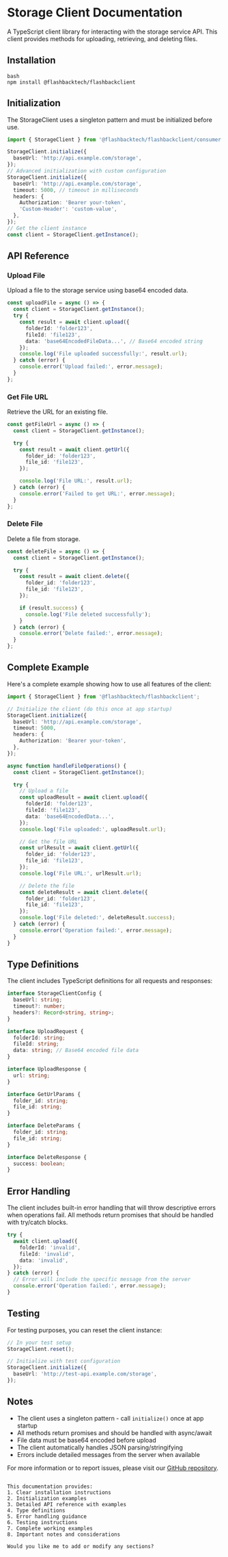 # Storage Client Documentation

A TypeScript client library for interacting with the storage service API. This client provides methods for uploading, retrieving, and deleting files.

## Installation

```
bash
npm install @flashbacktech/flashbackclient
```

## Initialization

The StorageClient uses a singleton pattern and must be initialized before use.

```typescript
import { StorageClient } from '@flashbacktech/flashbackclient/consumer';

StorageClient.initialize({
  baseUrl: 'http://api.example.com/storage',
});
// Advanced initialization with custom configuration
StorageClient.initialize({
  baseUrl: 'http://api.example.com/storage',
  timeout: 5000, // timeout in milliseconds
  headers: {
    Authorization: 'Bearer your-token',
    'Custom-Header': 'custom-value',
  },
});
// Get the client instance
const client = StorageClient.getInstance();
```

## API Reference

### Upload File

Upload a file to the storage service using base64 encoded data.

```typescript
const uploadFile = async () => {
  const client = StorageClient.getInstance();
  try {
    const result = await client.upload({
      folderId: 'folder123',
      fileId: 'file123',
      data: 'base64EncodedFileData...', // Base64 encoded string
    });
    console.log('File uploaded successfully:', result.url);
  } catch (error) {
    console.error('Upload failed:', error.message);
  }
};
```

### Get File URL

Retrieve the URL for an existing file.

```typescript
const getFileUrl = async () => {
  const client = StorageClient.getInstance();

  try {
    const result = await client.getUrl({
      folder_id: 'folder123',
      file_id: 'file123',
    });

    console.log('File URL:', result.url);
  } catch (error) {
    console.error('Failed to get URL:', error.message);
  }
};
```

### Delete File

Delete a file from storage.

```typescript
const deleteFile = async () => {
  const client = StorageClient.getInstance();

  try {
    const result = await client.delete({
      folder_id: 'folder123',
      file_id: 'file123',
    });

    if (result.success) {
      console.log('File deleted successfully');
    }
  } catch (error) {
    console.error('Delete failed:', error.message);
  }
};
```

## Complete Example

Here's a complete example showing how to use all features of the client:

```typescript
import { StorageClient } from '@flashbacktech/flashbackclient';

// Initialize the client (do this once at app startup)
StorageClient.initialize({
  baseUrl: 'http://api.example.com/storage',
  timeout: 5000,
  headers: {
    Authorization: 'Bearer your-token',
  },
});

async function handleFileOperations() {
  const client = StorageClient.getInstance();

  try {
    // Upload a file
    const uploadResult = await client.upload({
      folderId: 'folder123',
      fileId: 'file123',
      data: 'base64EncodedData...',
    });
    console.log('File uploaded:', uploadResult.url);

    // Get the file URL
    const urlResult = await client.getUrl({
      folder_id: 'folder123',
      file_id: 'file123',
    });
    console.log('File URL:', urlResult.url);

    // Delete the file
    const deleteResult = await client.delete({
      folder_id: 'folder123',
      file_id: 'file123',
    });
    console.log('File deleted:', deleteResult.success);
  } catch (error) {
    console.error('Operation failed:', error.message);
  }
}
```

## Type Definitions

The client includes TypeScript definitions for all requests and responses:

```typescript
interface StorageClientConfig {
  baseUrl: string;
  timeout?: number;
  headers?: Record<string, string>;
}

interface UploadRequest {
  folderId: string;
  fileId: string;
  data: string; // Base64 encoded file data
}

interface UploadResponse {
  url: string;
}

interface GetUrlParams {
  folder_id: string;
  file_id: string;
}

interface DeleteParams {
  folder_id: string;
  file_id: string;
}

interface DeleteResponse {
  success: boolean;
}
```

## Error Handling

The client includes built-in error handling that will throw descriptive errors when operations fail. All methods return promises that should be handled with try/catch blocks.

```typescript
try {
  await client.upload({
    folderId: 'invalid',
    fileId: 'invalid',
    data: 'invalid',
  });
} catch (error) {
  // Error will include the specific message from the server
  console.error('Operation failed:', error.message);
}
```

## Testing

For testing purposes, you can reset the client instance:

```typescript
// In your test setup
StorageClient.reset();

// Initialize with test configuration
StorageClient.initialize({
  baseUrl: 'http://test-api.example.com/storage',
});
```

## Notes

- The client uses a singleton pattern - call `initialize()` once at app startup
- All methods return promises and should be handled with async/await
- File data must be base64 encoded before upload
- The client automatically handles JSON parsing/stringifying
- Errors include detailed messages from the server when available

For more information or to report issues, please visit our [GitHub repository](https://github.com/your-repo-url).

```

This documentation provides:
1. Clear installation instructions
2. Initialization examples
3. Detailed API reference with examples
4. Type definitions
5. Error handling guidance
6. Testing instructions
7. Complete working examples
8. Important notes and considerations

Would you like me to add or modify any sections?
```
